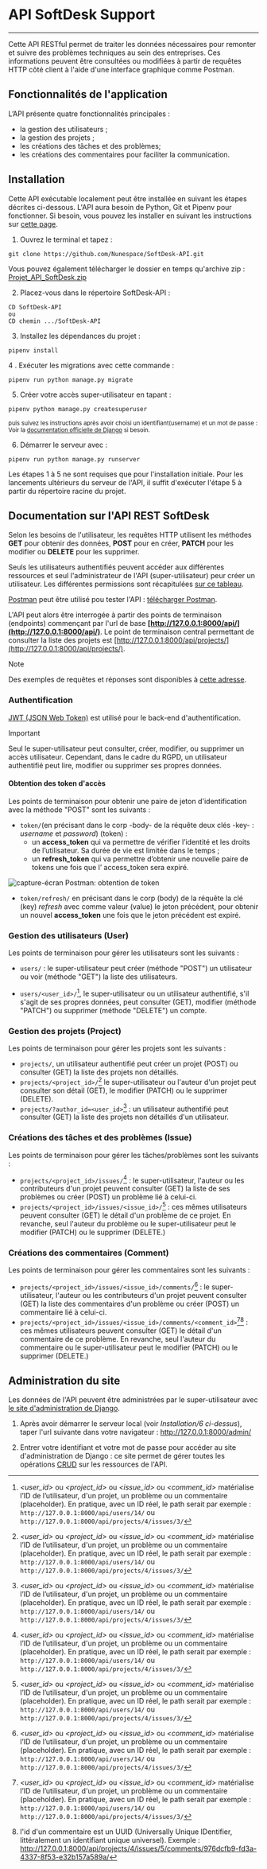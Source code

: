 # API SoftDesk Support

***
Cette API RESTful permet de traiter les données nécessaires pour remonter et suivre des problèmes techniques au sein des entreprises.
Ces informations peuvent être consultées ou modifiées à partir de requêtes HTTP côté client à l'aide d'une interface graphique comme Postman.

## Fonctionnalités de l'application

L’API présente quatre fonctionnalités principales :

- la gestion des utilisateurs ;
- la gestion des projets ;
- les créations des tâches et des problèmes;
- les créations des commentaires pour faciliter la communication.

## Installation

Cette API exécutable localement peut être installée en suivant les étapes décrites ci-dessous. L'API aura besoin de Python, Git et Pipenv pour fonctionner. Si besoin, vous pouvez les installer en suivant les instructions sur [cette page](Docs/installation_python-git-pipenv.md).

1. Ouvrez le terminal et tapez :

```
git clone https://github.com/Nunespace/SoftDesk-API.git
```

Vous pouvez également télécharger le dossier en temps qu'archive zip : [Projet_API_SoftDesk.zip](https://github.com/Nunespace/SoftDesk-API/archive/refs/heads/main.zip)

2. Placez-vous dans le répertoire SoftDesk-API :
```
CD SoftDesk-API
ou
CD chemin .../SoftDesk-API
```

3. Installez les dépendances du projet :
```
pipenv install
```

4 . Exécuter les migrations avec cette commande :
```
pipenv run python manage.py migrate
```
5. Créer votre accès super-utilisateur en tapant :

```
pipenv python manage.py createsuperuser
```
<sub>puis suivez les instructions après avoir choisi un identifiant(username) et un mot de passe : Voir la [documentation officielle de Django](https://docs.djangoproject.com/fr/4.2/topics/auth/default/) si besoin.

6. Démarrer le serveur avec : 
```
pipenv run python manage.py runserver
```

Les étapes 1 à 5 ne sont requises que pour l'installation initiale. Pour les lancements ultérieurs du serveur de l'API, il suffit d'exécuter l'étape 5 à partir du répertoire racine du projet.

## Documentation sur l'API REST SoftDesk

Selon les besoins de l'utilisateur, les requêtes HTTP utilisent les méthodes **GET** pour obtenir des données, **POST** pour en créer, **PATCH** pour les modifier ou **DELETE** pour les supprimer.

Seuls les utilisateurs authentifiés peuvent accéder aux différentes ressources et seul l'administrateur de l'API (super-utilisateur) peur créer un utilisateur.
Les différentes permissions sont récapitulées [sur ce tableau](Docs/permissions.pdf).

[Postman](https://www.postman.com/) peut être utilisé pou tester l'API : [télécharger Postman](https://www.getpostman.com/downloads/).

L'API peut alors être interrogée à partir des points de terminaison (endpoints) commençant par l'url de base **[http://127.0.0.1:8000/api/](http://127.0.0.1:8000/api/)**. Le point de terminaison central permettant de consulter la liste des projets est [http://127.0.0.1:8000/api/projects/](http://127.0.0.1:8000/api/projects/).

> [!NOTE]
> Des exemples de requêtes et réponses sont disponibles à [cette adresse](https://documenter.getpostman.com/view/27427921/2s9YJdUh8f).

### Authentification

[JWT (JSON Web Token)](https://code.tutsplus.com/how-to-authenticate-with-jwt-in-django--cms-30460t) est utilisé pour le back-end d'authentification. 
> [!IMPORTANT]
> Seul le super-utilisateur peut consulter, créer, modifier, ou supprimer un accès utilisateur.
Cependant, dans le cadre du RGPD, un utilisateur authentifié peut lire, modifier ou supprimer ses propres données.

#### Obtention des token d'accès

Les points de terminaison pour obtenir une paire de jeton d'identification avec la méthode "POST" sont les suivants :

- `token/`(en précisant dans le corp -body- de la réquête deux clés -key- : *username* et *password*) (token) : 
    - un **access_token**  qui va permettre de vérifier l’identité et les droits de l’utilisateur. Sa durée de vie est limitée dans le temps ;
    - un **refresh_token**  qui va permettre d’obtenir une nouvelle paire de tokens une fois que l’ access_token  sera expiré.

![capture-écran Postman: obtention de token](Docs/capture_postman.png)

- `token/refresh/` en précisant dans le corp (body) de la réquête la clé (key) *refresh* avec comme valeur (value) le jeton précédent, pour obtenir un nouvel **access_token** une fois que le jeton précédent est expiré.


### Gestion des utilisateurs (User)

Les points de terminaison pour gérer les utilisateurs sont les suivants :


- `users/` : le super-utilisateur peut créer (méthode "POST") un utilisateur ou voir (méthode "GET") la liste des utilisateurs.

- `users/<user_id>/`[^1], le super-utilisateur ou un utilisateur authentifié, s'il s'agit de ses propres données, peut consulter (GET), modifier (méthode "PATCH") ou supprimer (méthode "DELETE") un compte.



### Gestion des projets (Project)

Les points de terminaison pour gérer les projets sont les suivants :

- `projects/`, un utilisateur authentifié peut créer un projet (POST) ou consulter (GET) la liste des projets non détaillés.
- `projects/<project_id>/`[^1] le super-utilisateur ou l'auteur d'un projet peut consulter son détail (GET), le modifier (PATCH) ou le supprimer (DELETE).
- `projects/?author_id=<user_id>`[^1] : un utilisateur authentifié peut consulter (GET) la liste des projets non détaillés d'un utilisateur.

### Créations des tâches et des problèmes (Issue)

Les points de terminaison pour gérer les tâches/problèmes sont les suivants :

- `projects/<project_id>/issues/`[^1] : le super-utilisateur, l'auteur ou les contributeurs d'un projet peuvent consulter (GET) la liste de ses problèmes ou créer (POST) un problème lié à celui-ci.
- `projects/<project_id>/issues/<issue_id>/`[^1] : ces mêmes utilisateurs peuvent consulter (GET) le détail d'un problème de ce projet. En revanche, seul l'auteur du problème ou le super-utilisateur peut le modifier (PATCH) ou le supprimer (DELETE.)

### Créations des commentaires (Comment)

Les points de terminaison pour gérer les commentaires sont les suivants :

- `projects/<project_id>/issues/<issue_id>/comments/`[^1] : le super-utilisateur, l'auteur ou les contributeurs d'un projet peuvent consulter (GET) la liste des commentaires d'un problème ou créer (POST) un commentaire lié à celui-ci.
- `projects/<project_id>/issues/<issue_id>/comments/<comment_id>`[^1][^2]  : ces mêmes utilisateurs peuvent consulter (GET) le détail d'un commentaire de ce problème. En revanche, seul l'auteur du commentaire ou le super-utilisateur peut le modifier (PATCH) ou le supprimer (DELETE.)



[^1]: *<user_id>*  ou *<project_id>*  ou *<issue_id>* ou *<comment_id>* matérialise l’ID de l’utilisateur, d'un projet, un problème ou un commentaire (placeholder). En pratique, avec un ID réel, le path serait par exemple :  `http://127.0.0.1:8000/api/users/14/` ou `http://127.0.0.1:8000/api/projects/4/issues/3/`

[^2]: l'id d'un commentaire est un UUID (Universally Unique IDentifier, littéralement un identifiant unique universel).
Exemple : http://127.0.0.1:8000/api/projects/4/issues/5/comments/976dcfb9-fd3a-4337-8f53-e32b157a589a/


## Administration du site

Les données de l'API peuvent être administrées par le super-utilisateur avec [le site d'administration de Django](http://127.0.0.1:8000/admin/).

1. Après avoir démarrer le serveur local (voir *Installation/6 ci-dessus*), taper l'url suivante dans votre navigateur : <http://127.0.0.1:8000/admin/>


2. Entrer votre identifiant et votre mot de passe pour accéder au site d'administration de Django : ce site permet de gérer toutes les opérations [CRUD](https://openclassrooms.com/fr/courses/7172076-debutez-avec-le-framework-django/7516605-effectuez-des-operations-crud-dans-ladministration-de-django) sur les ressources de l'API.
